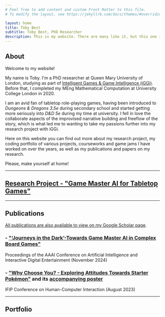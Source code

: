 ```yaml
---
# Feel free to add content and custom Front Matter to this file.
# To modify the layout, see https://jekyllrb.com/docs/themes/#overriding-theme-defaults

layout: home
title: Toby Best
subtitle: Toby Best, PhD Researcher
description: This is my website. There are many like it, but this one is mine!
---
```


## About

Welcome to my website!

My name is Toby. I'm a PhD researcher at Queen Mary University of London, studying as part of [Intelligent Games & Game Intelligence (iGGi)][iggi]. Before that, I completed my MEng Mathematical Computation at University College London in 2020.

I am an avid fan of tabletop role-playing games, having been introduced to *Dungeons & Dragons 3.5e* during secondary school and started getting more seriously into *D&D 5e* during my time at university. I fell in love the collaborate aspects of the improvised narrative building and freeflow of the story, which is what led me to wanting to take my passions further into my research project with iGGi.

Here on this website you can find out more about my research project, my coding portfolio of various projects, courseworks and game jams I have worked on over the years, as well as my publications and papers on my research.

Please, make yourself at home!

---

## [Research Project - "Game Master AI for Tabletop Games"][research]

---

## Publications

[All publications are also available to view on my Google Scholar page][scholar].

### - ["‘Journeys in the Dark’-Towards Game Master AI in Complex Board Games"][descent]
Proceedings of the AAAI Conference on Artificial Intelligence and Interactive Digital Entertainment (November 2024)

### - ["Why Choose You? - Exploring Attitudes Towards Starter Pokémon"][whychooseyou] and its [accompanying poster][poster]
IFIP Conference on Human-Computer Interaction (August 2023)

---

## Portfolio

[iggi]: https://www.iggi-phd.org
[research]: ../research_project
[scholar]: https://scholar.google.com/citations?user=IMVoLycAAAAJ
[descent]: ../assets/files/Journeys_in_the_Dark.pdf
[whychooseyou]: ../assets/files/Why_Choose_You.pdf
[poster]: ../assets/files/Starter_Pokémon_Research_Poster.png